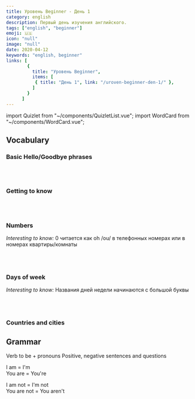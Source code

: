 ```yaml
---
title: Уровень Beginner - День 1
category: english
description: Первый день изучения английского.
tags: ["english", "beginner"]
emoji: 🇺🇸
icon: "null"
image: "null"
date: 2020-04-12
keywords: "english, beginner"
links: [
        {
          title: "Уровень Beginner",
          items: [
           { title: "День 1", link: "/uroven-beginner-den-1/" },
          ]
        }
      ]
---
```


import Quizlet from "~/components/QuizletList.vue";
import WordCard from "~/components/WordCard.vue";


## Vocabulary

### Basic Hello/Goodbye phrases

<WordCard front="Hello" back="Здравствуйте"/>
<WordCard front="My name is..." back="Меня зовут ..."/>
<WordCard front="Nice to meet you!" back="Приятно познакомиться!"/>
<WordCard front="See you soon" back="До скорой встречи"/>
<WordCard front="Goodbye" back="До свидания"/>
<WordCard front="What's your name?" back="Как тебя зовут?"/>
<WordCard front="Number" back="номер (число)"/>
<br><br>

### Getting to know 

<WordCard front="What's your name?" back="Как вас зовут?"/>
<WordCard front="How old are you?" back="Сколько вам лет?"/>
<WordCard front="Where is he from?" back="Откуда он?"/>
<WordCard front="I'm 21 years old" back="Мне 21 год"/>
<WordCard front="We are from Japan" back="Мы из Японии"/>
<WordCard front="My favourite singer is Britney Spears" back="Моя любимая певица - Бритни Спирс"/>
<br><br>

### Numbers

_Interesting to know:_ 0 читается как oh /ou/ в телефонных номерах или в номерах квартиры/комнаты

<WordCard front="one" back="один"/>
<WordCard front="two" back="два"/>
<WordCard front="three" back="три"/>
<WordCard front="four" back="четыре"/>
<WordCard front="five" back="пять"/>
<WordCard front="six" back="шесть"/>
<WordCard front="seven" back="семь"/>
<WordCard front="eight" back="восемь"/>
<WordCard front="nine" back="девять"/>
<WordCard front="ten" back="десять"/>
<WordCard front="eleven" back="одиннадцать"/>
<WordCard front="twelve" back="двенадцать"/>
<WordCard front="thirteen" back="тринадцать"/>
<WordCard front="fourteen" back="четырнадцать"/>
<WordCard front="fiveteen" back="пятнадцать"/>
<WordCard front="sixteen" back="шестнадцать"/>
<WordCard front="seventeen" back="семнадцать"/>
<WordCard front="eighteen" back="восемнадцать"/>
<WordCard front="nineteen" back="девятнадцать"/>
<WordCard front="nineteen" back="двадцать"/>
<WordCard front="thirty" back="тридцать"/>
<WordCard front="fourty" back="сорок"/>
<WordCard front="fifty" back="пятьдесят"/>
<WordCard front="sixty" back="шестьдесят"/>
<WordCard front="seventy" back="семьдесят"/>
<WordCard front="eighty" back="восемьдесят"/>
<WordCard front="ninety" back="девяносто"/>
<WordCard front="a hundred" back="сто"/>
<WordCard front="a thousand" back="тысяча"/>
<WordCard front="a million" back="миллион"/>
<WordCard front="a billion" back="миллиард"/>
<br><br>

### Days of week

_Interesting to know:_ Названия дней недели начинаются с большой буквы

<WordCard front="Monday" back="понедельник"/>
<WordCard front="Tuesday" back="вторник"/>
<WordCard front="Wednesday" back="среда"/>
<WordCard front="Thursday" back="четверг"/>
<WordCard front="Friday" back="пятница"/>
<WordCard front="Suturday" back="суббота"/>
<WordCard front="Sunday" back="воскресенье"/>
<br><br>

### Countries and cities


## Grammar

Verb to be + pronouns
Positive, negative sentences and questions

I am = I'm  
You are = You're

I am not = I'm not  
You are not = You aren't
